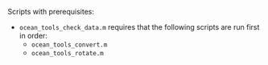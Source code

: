 Scripts with prerequisites:
* `ocean_tools_check_data.m` requires that the following scripts are run first in order:
    * `ocean_tools_convert.m`
    * `ocean_tools_rotate.m`